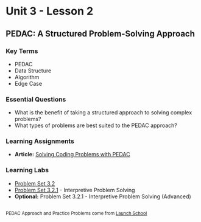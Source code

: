 # Unit 3 - Lesson 2
## PEDAC: A Structured Problem-Solving Approach

### Key Terms
* PEDAC
* Data Structure
* Algorithm
* Edge Case

### Essential Questions
* What is the benefit of taking a structured approach to solving complex problems?
* What types of problems are best suited to the PEDAC approach?

### Learning Assignments
* **Article:** [Solving Coding Problems with PEDAC](https://medium.com/launch-school/solving-coding-problems-with-pedac-29141331f93f)

### Learning Labs
* [Problem Set 3.2](https://github.com/The-Marcy-Lab-School/problem-set-3_2)
* [Problem Set 3.2.1](https://github.com/The-Marcy-Lab-School/problem-set-3_2_1) - Interpretive Problem Solving
* **Optional:** Problem Set 3.2.1 - Interpretive Problem Solving (Advanced)

##  
<sup>PEDAC Approach and Practice Problems come from [Launch School](https://launchschool.com)</sup>
